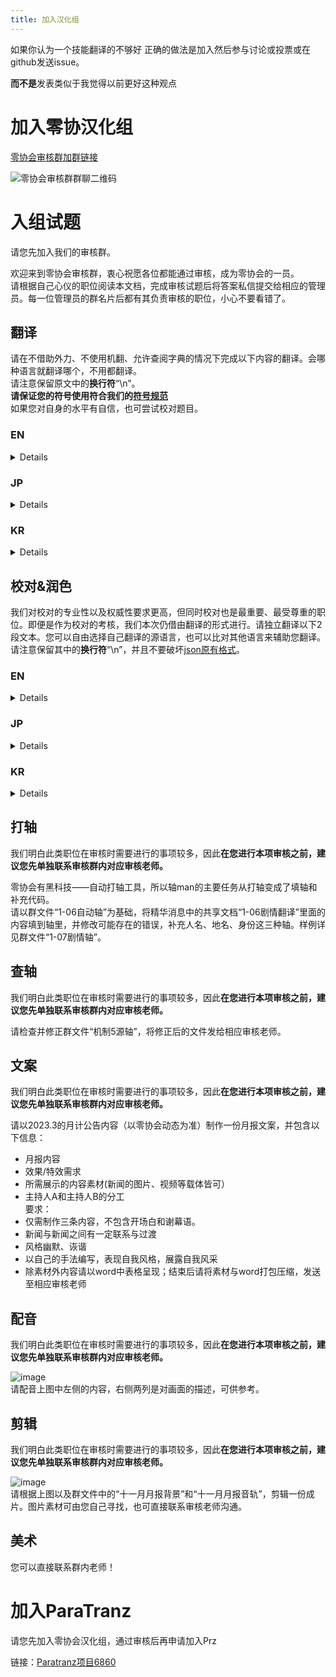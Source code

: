 ```yaml
---
title: 加入汉化组
---
```


如果你认为一个技能翻译的不够好 正确的做法是加入然后参与讨论或投票或在github发送issue。

**而不是**发表类似于我觉得以前更好这种观点

# 加入零协汉化组

[零协会审核群加群链接](http://qm.qq.com/cgi-bin/qm/qr?_wv=1027&k=S35jbCNIHBlrmez-3mNw2w4rMEz8XmSL&authKey=%2B3Y8zQHw4OGFeON4GKfHdQM44jkKd%2B6YQxMAp3vdLAft018xJdzn%2FcSGTb2ghTno&noverify=0&group_code=374773207)

![零协会审核群群聊二维码](/img/page/57a21c56-20fe-48a6-9211-71ff4331a281.png)

# 入组试题
请您先加入我们的审核群。

欢迎来到零协会审核群，衷心祝愿各位都能通过审核，成为零协会的一员。  
请根据自己心仪的职位阅读本文档，完成审核试题后将答案私信提交给相应的管理员。每一位管理员的群名片后都有其负责审核的职位，小心不要看错了。
## 翻译
请在不借助外力、不使用机翻、允许查阅字典的情况下完成以下内容的翻译。会哪种语言就翻译哪个，不用都翻译。  
请注意保留原文中的**换行符**“\n”。  
**请保证您的符号使用符合我们的**[**符号规范**](https://www.zeroasso.top/docs/translate/punctuation)  
如果您对自身的水平有自信，也可尝试校对题目。
### EN
<details>

> 第一部分：  
> "A heart torn into thousands of pieces must be kept from all eyes, thus it burrowed into the ground and tangled itself. Yet, someone has to pull up these thorny roots, as there is no wound that can remain unearthed. The Sinners gave each other looks. Being coiled in piercing, sharp pain was something to avoid even in one’s dreams."
> 
> 第二部分：  
> A field of white, yet somehow dark flowers is ahead.\nThe sky is red, the air windy and bleak.\n\nOne giant flower flutters amidst the field.\n\nIt resembles a person waving from afar. You wave out of nostalgia.\n\nIn an instant, all the flowers went awash with red,\nsimultaneously turning to face you.\n\nAfter staring into us for a little while,\ntheir red petals flew at us.\n\nIt was like a punishment for making a half-hearted gesture.\n\n
> 
> 第三部分：  
> You don’t fear the pointed gun.\n\nEven if they were to pull the trigger…\n\nIt doesn’t matter how many times the hammer strikes.\n\nYou know the bullet will hit that person’s head.\n\nIn the blink of an eye,\nthe gun aimed at their own temple,\nand soon fired.\n\nThe person was gone,\nleaving an ashen coat on the floor.
</details>

### JP
<details>

> 幻想体  
> ロボトミーコーポレーションのエネルギー源
> 
> ロボトミーコーポレーションでは、幻想体という名前のモノを利用してエネルギーを生産していました。にわかに、そして急速にロボトミーコーポレーションは没落し、幻想体と一部の職員は身動きが取れないまま閉じ込められてしまいました。
> 
> 閉じ込められた社員遺族に対する見舞金支給の有無は大した問題ではありませんが、ここで問題になるのは幻想体です。閉じ込められた職員をランチにしながら、まだ支部のどこかで幻想体たちが徘徊しています。幻想体から生産されたエンケファリン（今更ですが、あの名高いエンケファリン燃料の原産地がまさに幻想体なのでした！）を回収しなければならないということも忘れないでください。
> 
> [注意] - 幻想体図鑑は提供されず、逆に自ら制作して会社に報告することになります。また、許可無くエンケファリンを失敬する支離滅裂な悪行は厳重に処罰されます。
</details>

### KR
<details>

> E.G.O  
> 환상체로부터 비롯된 유용한 도구
> 
> 로보토미 코퍼레이션엔 환상체로부터 무기와 방어구까지 추출할 수 있는 기술도 있었습니다. 소문에 따르면, 전투 경험이 전무한 자라도 자연스럽게 사용법을 알게 되었으며, 그 위력의 잠재성은 컸다고 합니다. (예전에 이름 날리던 해결사인 [보안 검열]이 E.G.O를 사용했다는 소문도 있습니다만... 그 명성은 이제는 옛말일 뿐이겠죠.) 안타깝게도 본사에 있던 E.G.O들은 모두 소실되었지만 다른 지부들엔 아직 남아있는 것으로 확인했습니다. 이런 위험천만한 대량 살상력이 잠재된 무기들을 지하에 내버려 둬서는 곤란하죠! 전문적으로 훈련이 된 우리 직원들이 안전하게 회수할 예정입니다.
> 
> [주의] - 회사 일을 돕겠다는 오지랖으로라도 수감자들이 지급된 것 외에 다른 E.G.O를 건드릴 상황은 만들지 않는 게 안전할 겁니다.
</details>

## 校对&润色
我们对校对的专业性以及权威性要求更高，但同时校对也是最重要、最受尊重的职位。即便是作为校对的考核，我们本次仍借由翻译的形式进行。请独立翻译以下2段文本。您可以自由选择自己翻译的源语言，也可以比对其他语言来辅助您翻译。  
请注意保留其中的**换行符**“\n”，并且不要破坏[json原有格式]([https://www.zeroasso.top/docs/translate/punctuation](https://www.zeroasso.top/docs/translate/punctuation#%E7%90%86%E8%A7%A3json%E6%A0%BC%E5%BC%8F))。
### EN
<details>

**第一段**  
```json
    {
      "id": 901026,
      "name": "",
      "subDesc": "",
      "desc": "A cluster of eyes looks this way.\nThe thing in the middle has the appearance of a tree branch, but it is human.\n\nHeaven sometimes burrows;\nother times, it makes a home in the heart.\n\nOnce taken root, that heaven\nwill only be visible through the eyes of others.",
      "options": [
        {
          "message": "Close your eyes.",
          "result": [
            "Even with one’s eyes closed, heaven is there.\n\nAs long as heaven is lodged in,\nthere is no way to avert your gaze\nfrom what you wish not to see.\n\nMeaning, you may only see\nwhat it wants you to see.\n\nEven though one’s eyes were closed,\none’s sight remained open.\n\nIt will be forever impossible to close."
          ]
        },
        {
          "message": "Return the gaze.",
          "result": [
            "You stare into it without blinking.\n\nIts eyes won’t so much as flinch.\n\nThose eyes don’t care if the host twitches in pain.\n\nYou are not what the eyes are looking at.\n\nIt must be heaven somewhere behind me."
          ]
        }
      ]
    },
```
    
**第二段**  
```json
    {
      "id": 901027,
      "name": "",
      "subDesc": "",
      "desc": "Oh, how blue this is.\n\nThe pure hue of blue\nallows nothing to approach.\n\nWhen you try to go near, your body is pushed away.\nAnd yet, it is so, so blue.\n\nYou wish to have that color.\n\nThe irresistible allure\nis almost tearing you apart.",
      "options": [
        {
          "message": "Forward.",
          "result": [
            "Blue.\n\nIt’s blue.\n\nWe’re blue.\n\nI’m blue too.\n\nDEEPYETFAINTGLOOMYYETMERRYFRIGIDYET\nWARMSHARPYETSOFTCOOLYETSWELTERING"
          ]
        },
        {
          "message": "Backward.",
          "result": [
            "Alas, we are but impurities.\n\nTo be truly blue,\nthe one with the true blue\nmust be left alone in one’s blueness.\n\nWe were bounced off.\n\nA strange, uplifting aura\nshrouded us."
          ]
        },
        {
          "message": "Take your leave.",
          "result": [
            "You gathered your wits and turned away.\n\nYou mustn’t fall for its temptation.\n\nYou will keep your eyes away from it,\nand forget that you ever saw such a thing."
          ]
        }
      ]
    },
```
</details>

### JP
<details>

**第一段**  
```json
    {
      "id": 901026,
      "name": "",
      "subDesc": "",
      "desc": "沢山の目玉がこちら見つめる。\n真ん中にあるのは木の枝のように見えるが、人間だ。\n\n天国は喰い込むこともあるが\nときには心の中に寄生する。\n\n一度刺さってしまった天国は私ではない\n誰かの目でしか見られないだろう。",
      "options": [
        {
          "message": "目を閉じる。",
          "result": [
            "目を閉じても見えるのが天国だ。\n\n天国が刺さっている以上\n私が見たくないものを\n見ずにいることはできない。\n\nつまり、これが見たがっている\nものだけを見なければならないということだ。\n\n私は目を閉じていたが、\n同時に目を開けていた。\n\n永遠に閉じることはできないだろう。"
          ]
        },
        {
          "message": "目を合わせる。",
          "result": [
            "瞬きせず、そのまま見つめ返す。\n\nこれの目玉は微動だにしない。\n\n人が苦しさに悶えても、瞳は気にも留めない。\n\nこれらが見つめているのは私ではない。\n\n私の後ろにあるはずの、どこかの天国だろう。"
          ]
        }
      ]
    },
```
    
**第二段**  
```json
    {
      "id": 901027,
      "name": "",
      "subDesc": "",
      "desc": "ああ、これはあまりにも青い。\n\nこの純粋な青さは\nいかなるものも近寄せない。\n\n近づこうとするほど体が押し返される。\nしかし、それはあまりにも青い。\n\n青くなりたい。\n\nあまりにも強い衝動に\n身体が裂けてしまいそうだ。",
      "options": [
        {
          "message": "進む。",
          "result": [
            "青い。\n\n青い。\n\n私たちも青い。\n\n私も青い。\n\nこくもうすくゆううつながらもゆかいでさむくも\nあつくするどくもやわらくすずしくもむしあつい"
          ]
        },
        {
          "message": "押し返される。",
          "result": [
            "しかし、私たちは不純物だ。\n\n本当に青くなりたいのなら\n真の青さを持ったものを\n青さとすべきだ。\n\n私たちはそのまま弾き返された。\n\nなんだかよく分からない高揚感が\n私たちを包み込んだ。"
          ]
        },
        {
          "message": "急いで離れる。",
          "result": [
            "正気を取り戻して目を背けた。\n\nあれに引っ張られていけない。\n\nあんなものを見ることも、\n見た記憶さえ残してはいけない。"
          ]
        }
      ]
    },
```
</details>

### KR
<details>

**第一段**  
```json
    {
      "id": 901026,
      "name": "",
      "subDesc": "",
      "desc": "여러 눈알이 이쪽을 바라본다.\n가운데 있는 것은 나무가지 같이 보이지만 사람이다.\n\n천국은 파고들기도 하지만\n때로는 마음속에 기생한다.\n\n한번 박혀버린 천국은 내가 아닌\n누군가의 눈으로밖에 보지 못할 것이다.",
      "options": [
        {
          "message": "눈을 감는다.",
          "result": [
            "눈을 감아도 보이는 것이 천국이다.\n\n천국이 박혀있는 이상\n내가 보고 싶지 않은 것을\n보지 않을 수는 없다.\n\n그 말은 이것이 보고 싶어 하는\n것만을 보아야 하는 것이다.\n\n나는 눈을 감고 있었지만,\n동시에 눈을 뜨고 있었다.\n\n영원히 감을 수 없을 것이다."
          ]
        },
        {
          "message": "마주한다.",
          "result": [
            "눈을 깜빡이지 않고 그대로 바라본다.\n\n이것의 눈알은 미동조차 하지 않는다.\n\n사람이 괴로움에 움찔거려도 눈동자는 개의치 않는다.\n\n이것들이 바라보는 것은 내가 아니다.\n\n내 뒤에 있을 어딘가의 천국일 것이다."
          ]
        }
      ]
    },
```

**第二段**  
```json
      "id": 901027,
      "name": "",
      "subDesc": "",
      "desc": "아아, 이것은 너무나 파랗다.\n\n이 순수한 푸르름은 그 무엇도\n가까이 오게 두지 않는다.\n\n다가가고자 할수록 몸이 밀려난다.\n그러나 그것은 너무나 파랗다.\n\n파랗고 싶어진다.\n\n너무나 강한 이끌림에\n몸이 찢겨나갈 것만 같다.",
      "options": [
        {
          "message": "나아간다.",
          "result": [
            "파랗다.\n\n파랗다.\n\n우리도 파랗다.\n\n나도 파랗다.\n\n짙고도연하고울적하고도유쾌하고시리고도따뜻\n하고날카롭고도부드럽고서늘하면서도후덥하다"
          ]
        },
        {
          "message": "밀려난다.",
          "result": [
            "그러나 우리는 불순물이다.\n\n진정 파랗고 싶다면\n진정한 푸르름을 가진 것을\n푸름으로 두어야 한다.\n\n우리는 그대로 튕겨 나왔다.\n\n무언가 모를 고양감이\n우리를 감싸 안았다."
          ]
        },
        {
          "message": "서둘러 떠난다.",
          "result": [
            "정신을 바르게 하고 눈을 피했다.\n\n저것에 이끌려서는 안 된다.\n\n저런 것을 보는 것도,\n보았던 기억조차도 남겨서는 안 된다."
          ]
        }
      ]
    },
```
</details>

## 打轴
我们明白此类职位在审核时需要进行的事项较多，因此**在您进行本项审核之前，建议您先单独联系审核群内对应审核老师。**

零协会有黑科技——自动打轴工具，所以轴man的主要任务从打轴变成了填轴和补充代码。  
请以群文件“1-06自动轴”为基础，将精华消息中的共享文档“1-06剧情翻译”里面的内容填到轴里，并修改可能存在的错误，补充人名、地名、身份这三种轴。样例详见群文件“1-07剧情轴”。
## 查轴
我们明白此类职位在审核时需要进行的事项较多，因此**在您进行本项审核之前，建议您先单独联系审核群内对应审核老师。**

请检查并修正群文件“机制5源轴”，将修正后的文件发给相应审核老师。
## 文案
我们明白此类职位在审核时需要进行的事项较多，因此**在您进行本项审核之前，建议您先单独联系审核群内对应审核老师。**

请以2023.3的月计公告内容（以零协会动态为准）制作一份月报文案，并包含以下信息：  
- 月报内容  
- 效果/特效需求  
- 所需展示的内容素材(新闻的图片、视频等载体皆可）  
- 主持人A和主持人B的分工  
要求：  
- 仅需制作三条内容，不包含开场白和谢幕语。  
- 新闻与新闻之间有一定联系与过渡  
- 风格幽默、诙谐  
- 以自己的手法编写，表现自我风格，展露自我风采  
- 除素材外内容请以word中表格呈现；结束后请将素材与word打包压缩，发送至相应审核老师  

## 配音
我们明白此类职位在审核时需要进行的事项较多，因此**在您进行本项审核之前，建议您先单独联系审核群内对应审核老师。**

![image](/img/page/voiceOver.png)  
请配音上图中左侧的内容，右侧两列是对画面的描述，可供参考。
## 剪辑
我们明白此类职位在审核时需要进行的事项较多，因此**在您进行本项审核之前，建议您先单独联系审核群内对应审核老师。**

![image](/img/page/vidEditing.png)  
请根据上图以及群文件中的“十一月月报背景”和“十一月月报音轨”，剪辑一份成片。图片素材可由您自己寻找，也可直接联系审核老师沟通。
## 美术
您可以直接联系群内老师！

# 加入ParaTranz
请您先加入零协会汉化组，通过审核后再申请加入Prz

链接：[Paratranz项目6860](https://paratranz.cn/projects/6860)
